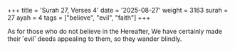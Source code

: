 +++
title = 'Surah 27, Verses 4'
date = '2025-08-27'
weight = 3163
surah = 27
ayah = 4
tags = ["believe", "evil", "faith"]
+++

As for those who do not believe in the Hereafter, We have certainly made their ˹evil˺ deeds appealing to them, so they wander blindly.